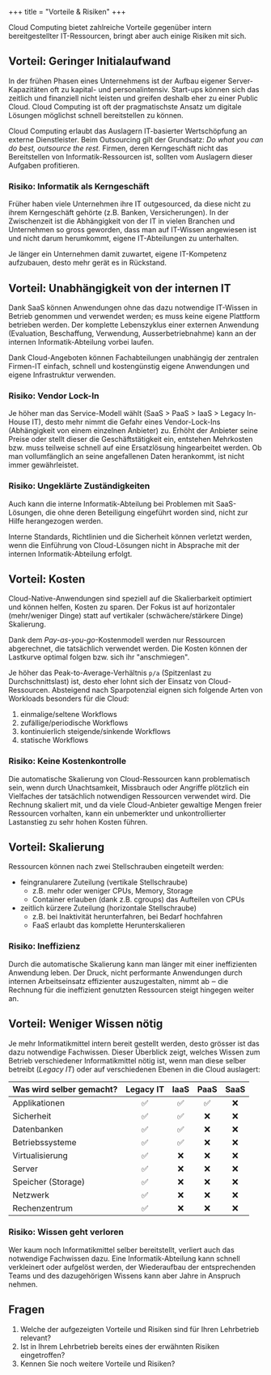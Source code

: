 +++
title = "Vorteile & Risiken"
+++

Cloud Computing bietet zahlreiche Vorteile gegenüber intern bereitgestellter IT-Ressourcen, bringt aber auch einige Risiken mit sich.

## Vorteil: Geringer Initialaufwand

In der frühen Phasen eines Unternehmens ist der Aufbau eigener Server-Kapazitäten oft zu kapital- und personalintensiv. Start-ups können sich das zeitlich und finanziell nicht leisten und greifen deshalb eher zu einer Public Cloud. Cloud Computing ist oft der pragmatischste Ansatz um digitale Lösungen möglichst schnell bereitstellen zu können. 

Cloud Computing erlaubt das Auslagern IT-basierter Wertschöpfung an externe Dienstleister. Beim Outsourcing gilt der Grundsatz: _Do what you can do best, outsource the rest._ Firmen, deren Kerngeschäft nicht das Bereitstellen von Informatik-Ressourcen ist, sollten vom Auslagern dieser Aufgaben profitieren.

### Risiko: Informatik als Kerngeschäft

Früher haben viele Unternehmen ihre IT outgesourced, da diese nicht zu ihrem Kerngeschäft gehörte (z.B. Banken, Versicherungen). In der Zwischenzeit ist die Abhängigkeit von der IT in vielen Branchen und Unternehmen so gross geworden, dass man auf IT-Wissen angewiesen ist und nicht darum herumkommt, eigene IT-Abteilungen zu unterhalten.

Je länger ein Unternehmen damit zuwartet, eigene IT-Kompetenz aufzubauen, desto mehr gerät es in Rückstand.

## Vorteil: Unabhängigkeit von der internen IT

Dank SaaS können Anwendungen ohne das dazu notwendige IT-Wissen in Betrieb genommen und verwendet werden; es muss keine eigene Plattform betrieben werden. Der komplette Lebenszyklus einer externen Anwendung (Evaluation, Beschaffung, Verwendung, Ausserbetriebnahme) kann an der internen Informatik-Abteilung vorbei laufen.

Dank Cloud-Angeboten können Fachabteilungen unabhängig der zentralen Firmen-IT einfach, schnell und kostengünstig eigene Anwendungen und eigene Infrastruktur verwenden.

### Risiko: Vendor Lock-In

Je höher man das Service-Modell wählt (SaaS > PaaS > IaaS > Legacy In-House IT), desto mehr nimmt die Gefahr eines Vendor-Lock-Ins (Abhängigkeit von einem einzelnen Anbieter) zu. Erhöht der Anbieter seine Preise oder stellt dieser die Geschäftstätigkeit ein, entstehen Mehrkosten bzw. muss teilweise schnell auf eine Ersatzlösung hingearbeitet werden. Ob man vollumfänglich an seine angefallenen Daten herankommt, ist nicht immer gewährleistet.

### Risiko: Ungeklärte Zuständigkeiten

Auch kann die interne Informatik-Abteilung bei Problemen mit SaaS-Lösungen, die ohne deren Beteiligung eingeführt worden sind, nicht zur Hilfe herangezogen werden.

Interne Standards, Richtlinien und die Sicherheit können verletzt werden, wenn die Einführung von Cloud-Lösungen nicht in Absprache mit der internen Informatik-Abteilung erfolgt.

## Vorteil: Kosten

Cloud-Native-Anwendungen sind speziell auf die Skalierbarkeit optimiert und können helfen, Kosten zu sparen. Der Fokus ist auf horizontaler (mehr/weniger Dinge) statt auf vertikaler (schwächere/stärkere Dinge) Skalierung.

Dank dem _Pay-as-you-go_-Kostenmodell werden nur Ressourcen abgerechnet, die tatsächlich verwendet werden. Die Kosten können der Lastkurve optimal folgen bzw. sich ihr "anschmiegen".

Je höher das Peak-to-Average-Verhältnis `p/a` (Spitzenlast zu Durchschnittslast) ist, desto eher lohnt sich der Einsatz von Cloud-Ressourcen. Absteigend nach Sparpotenzial eignen sich folgende Arten von Workloads besonders für die Cloud:

1. einmalige/seltene Workflows
2. zufällige/periodische Workflows
3. kontinuierlich steigende/sinkende Workflows
4. statische Workflows

### Risiko: Keine Kostenkontrolle

Die automatische Skalierung von Cloud-Ressourcen kann problematisch sein, wenn durch Unachtsamkeit, Missbrauch oder Angriffe plötzlich ein Vielfaches der tatsächlich notwendigen Ressourcen verwendet wird. Die Rechnung skaliert mit, und da viele Cloud-Anbieter gewaltige Mengen freier Ressourcen vorhalten, kann ein unbemerkter und unkontrollierter Lastanstieg zu sehr hohen Kosten führen.

## Vorteil: Skalierung

Ressourcen können nach zwei Stellschrauben eingeteilt werden:

- feingranularere Zuteilung (vertikale Stellschraube)
    - z.B. mehr oder weniger CPUs, Memory, Storage
    - Container erlauben (dank z.B. cgroups) das Aufteilen von CPUs
- zeitlich kürzere Zuteilung (horizontale Stellschraube)
    - z.B. bei Inaktivität herunterfahren, bei Bedarf hochfahren
    - FaaS erlaubt das komplette Herunterskalieren

### Risiko: Ineffizienz

Durch die automatische Skalierung kann man länger mit einer ineffizienten Anwendung leben. Der Druck, nicht performante Anwendungen durch internen Arbeitseinsatz effizienter auszugestalten, nimmt ab ‒ die Rechnung für die ineffizient genutzten Ressourcen steigt hingegen weiter an.

## Vorteil: Weniger Wissen nötig

Je mehr Informatikmittel intern bereit gestellt werden, desto grösser ist das dazu notwendige Fachwissen. Dieser Überblick zeigt, welches Wissen zum Betrieb verschiedener Informatikmittel nötig ist, wenn man diese selber betreibt (_Legacy IT_) oder auf verschiedenen Ebenen in die Cloud auslagert:

| Was wird selber gemacht? |      Legacy IT     |        IaaS        |        PaaS        | SaaS |
|--------------------------|:------------------:|:------------------:|:------------------:|:----:|
| Applikationen            | :white_check_mark: | :white_check_mark: | :white_check_mark: |  :x: |
| Sicherheit               | :white_check_mark: | :white_check_mark: |         :x:        |  :x: |
| Datenbanken              | :white_check_mark: | :white_check_mark: |         :x:        |  :x: |
| Betriebssysteme          | :white_check_mark: | :white_check_mark: |         :x:        |  :x: |
| Virtualisierung          | :white_check_mark: |         :x:        |         :x:        |  :x: |
| Server                   | :white_check_mark: |         :x:        |         :x:        |  :x: |
| Speicher (Storage)       | :white_check_mark: |         :x:        |         :x:        |  :x: |
| Netzwerk                 | :white_check_mark: |         :x:        |         :x:        |  :x: |
| Rechenzentrum            | :white_check_mark: |         :x:        |         :x:        |  :x: |

### Risiko: Wissen geht verloren

Wer kaum noch Informatikmittel selber bereitstellt, verliert auch das notwendige Fachwissen dazu. Eine Informatik-Abteilung kann schnell verkleinert oder aufgelöst werden, der Wiederaufbau der entsprechenden Teams und des dazugehörigen Wissens kann aber Jahre in Anspruch nehmen.

## Fragen

1. Welche der aufgezeigten Vorteile und Risiken sind für Ihren Lehrbetrieb relevant?
2. Ist in Ihrem Lehrbetrieb bereits eines der erwähnten Risiken eingetroffen?
3. Kennen Sie noch weitere Vorteile und Risiken?